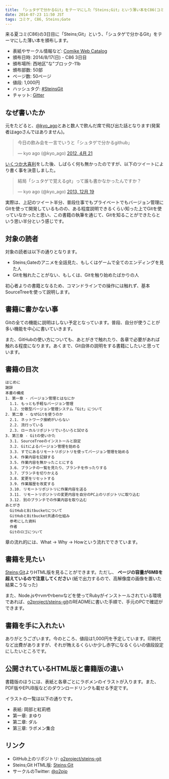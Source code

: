 ```yaml
---
title: 「シュタゲで分かるGit」をテーマにした「Steins;Git」という薄い本をC86(コミックマーケット86)で頒布します
date: 2014-07-23 11:50 JST
tags: コミケ, C86, Steins;Gate
---
```


来る夏コミ(C86)の3日目に「Steins;Git」という、「シュタゲで分かるGit」をテーマにした薄い本を頒布します。

- 表紙やサークル情報など: [Comike Web Catalog](https://webcatalog-free.circle.ms/Circle/11335803)
- 頒布日時: 2014/8/17(日) - C86 3日目
- 頒布場所: 西地区"な"ブロック-11b
- 頒布部数: 50部
- ページ数: 50ページ
- 値段: 1,000円
- ハッシュタグ: [#SteinsGit](https://twitter.com/search?f=realtime&q=%23SteinsGit)
- チャット: [Gitter](https://gitter.im/o2project/steins-git)

## なぜ書いたか

元をたどると、[@kyo_ago](https://twitter.com/kyo_ago)とあと数人で飲んだ席で飛び出た話となります(発案者はagoさんではありません)。

<blockquote class="twitter-tweet" lang="ja"><p>今日の飲み会を一言でいうと「シュタゲで分かるgithub」</p>&mdash; kyo ago (@kyo_ago) <a href="https://twitter.com/kyo_ago/statuses/193703522351595522">2012, 4月 21</a></blockquote>

[いくつか](https://twitter.com/kubosho_/status/193707375889367042)[大喜利](https://twitter.com/kubosho_/status/193705925960400897)をした後、しばらく何も無かったのですが、以下のツイートにより書く事を決意しました。

<blockquote class="twitter-tweet" lang="ja"><p>結局「シュタゲで覚えるgit」って誰も書かなかったんですか？</p>&mdash; kyo ago (@kyo_ago) <a href="https://twitter.com/kyo_ago/statuses/413586733008044032">2013, 12月 19</a></blockquote>

実際は、上記のツイート半分、普段仕事でもプライベートでもバージョン管理にGitを使って開発しているものの、ある程度説明できるくらい知った上でGitを使っていなかったと思い、この書籍の執筆を通じて、Gitを知ることができたらという思い半分という感じです。

## 対象の読者

対象の読者は以下の通りとなります。

- Steins;Gateのアニメを全話見た、もしくはゲームで全てのエンディングを見た人
- Gitを触れたことがない、もしくは、Gitを触り始めたばかりの人

初心者よりの書籍となるため、コマンドラインでの操作には触れず、基本SourceTreeを使って説明します。

## 書籍に書かない事

Gitの全ての機能に説明はしない予定となっています。普段、自分が使うことが多い機能を中心に書いていきます。

また、GitHubの使い方についても、あとがきで触れたり、各章で必要があれば触れる程度になります。あくまで、Git自体の説明をする書籍にしたいと思っています。

## 書籍の目次

```
はじめに
謝辞
本書の構成
1. 第一章 - バージョン管理とはなにか
  1.1. もっとも手軽なバージョン管理
  1.2. 分散型バージョン管理システム「Git」について
2. 第二章 - なぜGitを使うのか
  2.1. ネットワーク接続がいらない
  2.2. 流行っている
  2.3. ローカルリポジトリでいろいろと試せる
3. 第三章 - Gitの使いかた
  3.1. SourceTreeのインストールと設定
  3.2. Gitによるバージョン管理を始める
  3.3. すでにあるリモートリポジトリを使ってバージョン管理を始める
  3.4. 作業内容を記録する
  3.5. 作業内容を無かったことにする
  3.6. ブランチの一覧を見たり、ブランチを作ったりする
  3.7. ブランチを切りかえる
  3.8. 変更をリセットする
  3.9. 作業履歴を改変する
  3.10. リモートリポジトリに作業内容を送る
  3.11. リモートリポジトリの変更内容を自分のPC上のリポジトリに取り込む
  3.12. 別のブランチでの作業内容を取り込む
あとがき
  GitHubとBitbucketについて
  GitHubとBitbucket共通の仕組み
  参考にした資料
  作者
  Gitのロゴについて
```

章の流れ的には、What -> Why -> Howという流れでできています。

## 書籍を見たい

[Steins;Git](http://o2project.github.io/steins-git/)よりHTML版を見ることができます。ただし、 **ページの容量が6MBを超えているので注意してください** (紙で出力するので、高解像度の画像を置いた結果こうなった)

また、Node.jsやrvmやrbenvなどを使ってRubyがインストールされている環境であれば、[o2project/steins-git](https://github.com/o2project/steins-git)のREADMEに書いた手順で、手元のPCで確認ができます。

## 書籍を手に入れたい

ありがとうございます。今のところ、値段は1,000円を予定しています。印刷代など出費がありますが、それが賄えるくらいか少し赤字になるくらいの値段設定にしたいところです。

## 公開されているHTML版と書籍版の違い

書籍版のほうには、表紙と各章ごとにラボメンのイラストが入ります。また、PDF版やEPUB版などのダウンロードリンクも載せる予定です。

イラストの一覧は以下の通りです。

- 表紙: 岡部と紅莉栖
- 第一章: まゆり
- 第二章: ダル
- 第三章: ラボメン集合　

## リンク

- GitHub上のリポジトリ: [o2project/steins-git](https://github.com/o2project/steins-git)
- Steins;Git HTML版: [Steins;Git](http://o2project.github.io/steins-git/)
- サークルのTwitter: [@o2pjp](https://twitter.com/o2pjp)
